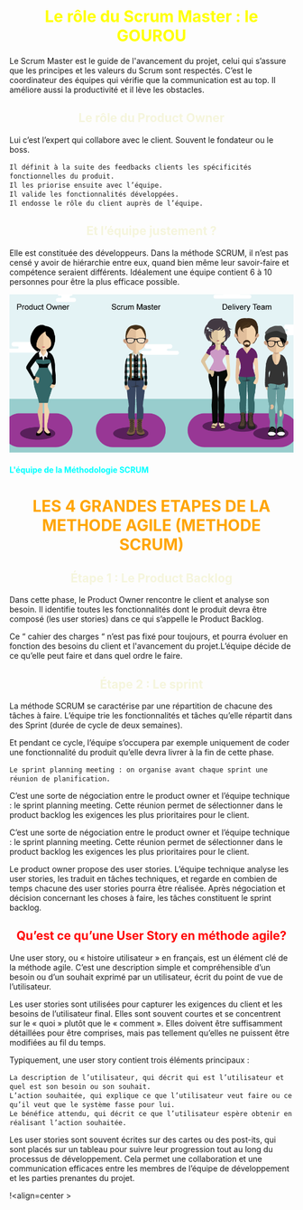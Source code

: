 <h1 align=center style="color:yellow">Le rôle du Scrum Master : le GOUROU</h1>

‍Le Scrum Master est le guide de l'avancement du projet, celui qui s’assure que les principes et les valeurs du Scrum sont respectés. C’est le coordinateur des équipes qui vérifie que la communication est au top. Il améliore aussi la productivité et il lève les obstacles.


<h2 align=center style="color:beige">Le rôle du Product Owner</h2>

‍Lui c’est l’expert qui collabore avec le client. Souvent le fondateur ou le boss.

    Il définit à la suite des feedbacks clients les spécificités fonctionnelles du produit.
    Il les priorise ensuite avec l’équipe.
    Il valide les fonctionnalités développées.
    Il endosse le rôle du client auprès de l’équipe.

<h2 align=center style="color:beige">Et l’équipe justement ?</h2>

‍Elle est constituée des développeurs. Dans la méthode SCRUM, il n’est pas censé y avoir de hiérarchie entre eux, quand bien même leur savoir-faire et compétence seraient différents. Idéalement une équipe contient 6 à 10 personnes pour être la plus efficace possible.

![](/img/capture4.png)
<h4 style="color:cyan">L'équipe de la Méthodologie SCRUM</h4> 


<h1 align=center style="color:orange">LES 4 GRANDES ETAPES DE LA METHODE AGILE (METHODE SCRUM)</h1>


<h2 align=center style="color:beige">Étape 1 : Le Product Backlog</h2>

Dans cette phase, le Product Owner rencontre le client et analyse son besoin. Il identifie toutes les fonctionnalités dont le produit devra être composé (les user stories) dans ce qui s’appelle le Product Backlog.

Ce “ cahier des charges “ n’est pas fixé pour toujours, et pourra évoluer en fonction des besoins du client et l'avancement du projet.L’équipe décide de ce qu’elle peut faire et dans quel ordre le faire.

<h2 align=center style="color:beige">Étape 2 : Le sprint</h2>

La méthode SCRUM se caractérise par une répartition de chacune des tâches à faire. L’équipe trie les fonctionnalités et tâches qu’elle répartit dans des Sprint (durée de cycle de deux semaines).

Et pendant ce cycle, l’équipe s’occupera par exemple uniquement de coder une fonctionnalité du produit qu’elle devra livrer à la fin de cette phase.

    Le sprint planning meeting : on organise avant chaque sprint une réunion de planification.

C’est une sorte de négociation entre le product owner et l’équipe technique : le sprint planning meeting. Cette réunion permet de sélectionner dans le product backlog les exigences les plus prioritaires pour le client.

C’est une sorte de négociation entre le product owner et l’équipe technique : le sprint planning meeting. Cette réunion permet de sélectionner dans le product backlog les exigences les plus prioritaires pour le client.

Le product owner propose des user stories. L’équipe technique analyse les user stories, les traduit en tâches techniques, et regarde en combien de temps chacune des user stories pourra être réalisée. Après négociation et décision concernant les choses à faire, les tâches constituent le sprint backlog.

<h2 align=center style="color:red">Qu’est ce qu’une User Story en méthode agile?</h2>

Une user story, ou « histoire utilisateur » en français, est un élément clé de la méthode agile. C’est une description simple et compréhensible d’un besoin ou d’un souhait exprimé par un utilisateur, écrit du point de vue de l’utilisateur.

Les user stories sont utilisées pour capturer les exigences du client et les besoins de l’utilisateur final. Elles sont souvent courtes et se concentrent sur le « quoi » plutôt que le « comment ». Elles doivent être suffisamment détaillées pour être comprises, mais pas tellement qu’elles ne puissent être modifiées au fil du temps.

Typiquement, une user story contient trois éléments principaux :

    La description de l’utilisateur, qui décrit qui est l’utilisateur et quel est son besoin ou son souhait.
    L’action souhaitée, qui explique ce que l’utilisateur veut faire ou ce qu’il veut que le système fasse pour lui.
    Le bénéfice attendu, qui décrit ce que l’utilisateur espère obtenir en réalisant l’action souhaitée.

Les user stories sont souvent écrites sur des cartes ou des post-its, qui sont placés sur un tableau pour suivre leur progression tout au long du processus de développement. Cela permet une collaboration et une communication efficaces entre les membres de l’équipe de développement et les parties prenantes du projet. 

 !<align=center [](/img/capture5.png)>
  

